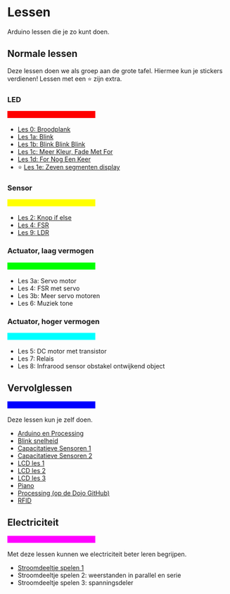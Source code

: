 # Lessen

Arduino lessen die je zo kunt doen.

## Normale lessen

Deze lessen doen we als groep aan de grote tafel.
Hiermee kun je stickers verdienen! Lessen met een :star: zijn extra.

### LED

![rode balk](Rood.png)

 * [Les 0: Broodplank](0_Breadboard/README.md)
 * [Les 1a: Blink](1a_Blink/README.md)
 * [Les 1b: Blink Blink Blink](1b_BlinkBlinkBlink/README.md)
 * [Les 1c: Meer Kleur, Fade Met For](1c_MeerKleurFadeMetFor/README.md)
 * [Les 1d: For Nog Een Keer](1d_ForNogEenKeer/README.md) 
 * :star: [Les 1e: Zeven segmenten display](1e_zeven_segment_display/README.md)

### Sensor

![gele balk](Geel.png)

 * [Les 2: Knop if else](2_Knop_if_else/README.md) 
 * [Les 4: FSR](4_FSR/README.md) 
 * [Les 9: LDR](9_LDR/README.md) 

### Actuator, laag vermogen

![groene balk](Groen.png)

 * Les 3a: Servo motor
 * Les 4: FSR met servo
 * Les 3b: Meer servo motoren
 * Les 6: Muziek tone

### Actuator, hoger vermogen

![cyane balk](Cyaan.png)

 * Les 5: DC motor met transistor 
 * Les 7: Relais
 * Les 8: Infrarood sensor obstakel ontwijkend object

## Vervolglessen

![blauwe balk](Blauw.png)

Deze lessen kun je zelf doen. 

 * [Arduino en Processing](Arduino_en_processing/README.md)
 * [Blink snelheid](BlinkSnelheid/README.md)
 * [Capacitatieve Sensoren 1](CapacitatieveSensoren1/README.md)
 * [Capacitatieve Sensoren 2](CapacitatieveSensoren2/README.md)
 * [LCD les 1](LCD1/README.md)
 * [LCD les 2](LCD2/README.md)
 * [LCD les 3](LCD3/README.md)
 * [Piano](Piano/README.md)
 * [Processing (op de Dojo GitHub)](https://github.com/richelbilderbeek/Dojo/tree/master/LessenProcessing)
 * [RFID](RFID/README.md)

## Electriciteit

![magenta balk](Magenta.png)

Met deze lessen kunnen we electriciteit beter leren begrijpen.

 * [Stroomdeeltje spelen 1](StroomdeeltjeSpelen1/README.md)
 * Stroomdeeltje spelen 2: weerstanden in parallel en serie
 * Stroomdeeltje spelen 3: spanningsdeler
